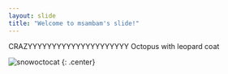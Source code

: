 ```yaml
---
layout: slide
title: "Welcome to msambam's slide!"
---
```


CRAZYYYYYYYYYYYYYYYYYYYYY Octopus with leopard coat

![snowoctocat](https://octodex.github.com/images/snowoctocat.png)
{: .center}
